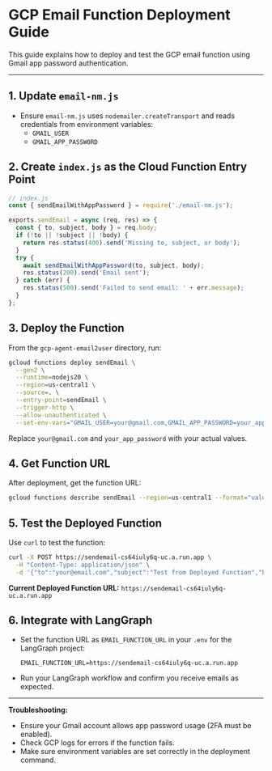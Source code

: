 # GCP Email Function Deployment Guide

This guide explains how to deploy and test the GCP email function using Gmail app password authentication.

---

## 1. Update `email-nm.js`
- Ensure `email-nm.js` uses `nodemailer.createTransport` and reads credentials from environment variables:
  - `GMAIL_USER`
  - `GMAIL_APP_PASSWORD`

## 2. Create `index.js` as the Cloud Function Entry Point
```js
// index.js
const { sendEmailWithAppPassword } = require('./email-nm.js');

exports.sendEmail = async (req, res) => {
  const { to, subject, body } = req.body;
  if (!to || !subject || !body) {
    return res.status(400).send('Missing to, subject, or body');
  }
  try {
    await sendEmailWithAppPassword(to, subject, body);
    res.status(200).send('Email sent');
  } catch (err) {
    res.status(500).send('Failed to send email: ' + err.message);
  }
};
```

## 3. Deploy the Function
From the `gcp-agent-email2user` directory, run:

```bash
gcloud functions deploy sendEmail \
  --gen2 \
  --runtime=nodejs20 \
  --region=us-central1 \
  --source=. \
  --entry-point=sendEmail \
  --trigger-http \
  --allow-unauthenticated \
  --set-env-vars="GMAIL_USER=your@gmail.com,GMAIL_APP_PASSWORD=your_app_password"
```

Replace `your@gmail.com` and `your_app_password` with your actual values.

## 4. Get Function URL
After deployment, get the function URL:

```bash
gcloud functions describe sendEmail --region=us-central1 --format="value(serviceConfig.uri)"
```

## 5. Test the Deployed Function
Use `curl` to test the function:

```bash
curl -X POST https://sendemail-cs64iuly6q-uc.a.run.app \
  -H "Content-Type: application/json" \
  -d '{"to":"your@email.com","subject":"Test from Deployed Function","body":"This is a test email from the deployed GCP function!"}'
```

**Current Deployed Function URL:** `https://sendemail-cs64iuly6q-uc.a.run.app`

## 6. Integrate with LangGraph
- Set the function URL as `EMAIL_FUNCTION_URL` in your `.env` for the LangGraph project:
  ```
  EMAIL_FUNCTION_URL=https://sendemail-cs64iuly6q-uc.a.run.app
  ```
- Run your LangGraph workflow and confirm you receive emails as expected.

---

**Troubleshooting:**
- Ensure your Gmail account allows app password usage (2FA must be enabled).
- Check GCP logs for errors if the function fails.
- Make sure environment variables are set correctly in the deployment command. 